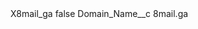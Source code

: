 <?xml version="1.0" encoding="UTF-8"?>
<CustomMetadata xmlns="http://soap.sforce.com/2006/04/metadata" xmlns:xsi="http://www.w3.org/2001/XMLSchema-instance" xmlns:xsd="http://www.w3.org/2001/XMLSchema">
    <label>X8mail_ga</label>
    <protected>false</protected>
    <values>
        <field>Domain_Name__c</field>
        <value xsi:type="xsd:string">8mail.ga</value>
    </values>
</CustomMetadata>
